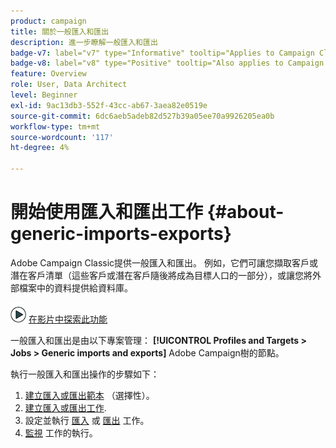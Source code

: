 ```yaml
---
product: campaign
title: 關於一般匯入和匯出
description: 進一步瞭解一般匯入和匯出
badge-v7: label="v7" type="Informative" tooltip="Applies to Campaign Classic v7"
badge-v8: label="v8" type="Positive" tooltip="Also applies to Campaign v8"
feature: Overview
role: User, Data Architect
level: Beginner
exl-id: 9ac13db3-552f-43cc-ab67-3aea82e0519e
source-git-commit: 6dc6aeb5adeb82d527b39a05ee70a9926205ea0b
workflow-type: tm+mt
source-wordcount: '117'
ht-degree: 4%

---
```


# 開始使用匯入和匯出工作 {#about-generic-imports-exports}



Adobe Campaign Classic提供一般匯入和匯出。 例如，它們可讓您擷取客戶或潛在客戶清單（這些客戶或潛在客戶隨後將成為目標人口的一部分），或讓您將外部檔案中的資料提供給資料庫。

![](assets/do-not-localize/how-to-video.png) [在影片中探索此功能](../../platform/using/exporting-and-importing-profiles.md#import-profiles-video)

一般匯入和匯出是由以下專案管理： **[!UICONTROL Profiles and Targets > Jobs > Generic imports and exports]** Adobe Campaign樹的節點。

執行一般匯入和匯出操作的步驟如下：

1. [建立匯入或匯出範本](../../platform/using/creating-import-export-templates.md) （選擇性）。
1. [建立匯入或匯出工作](../../platform/using/creating-import-export-jobs.md).
1. 設定並執行 [匯入](../../platform/using/executing-import-jobs.md) 或 [匯出](../../platform/using/executing-export-jobs.md) 工作。
1. [監視](../../platform/using/monitoring-jobs-execution.md) 工作的執行。

